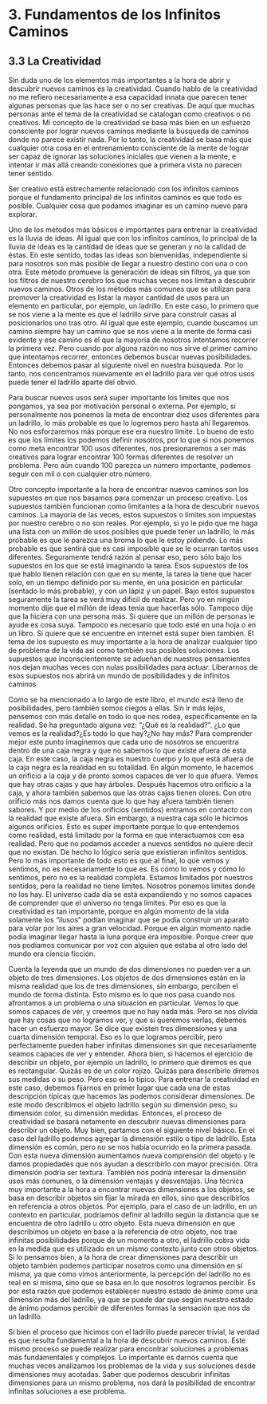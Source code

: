 # 3. Fundamentos de los Infinitos Caminos


## 3.3 La Creatividad

Sin duda uno de los elementos más importantes a la hora de abrir y descubrir nuevos caminos es la creatividad. Cuando hablo de la creatividad no me refiero necesariamente a esa capacidad innata que parecen tener algunas personas que las hace ser o no ser creativas. De aquí que muchas personas ante el tema de la creatividad se catalogan como creativos o no creativos. Mi concepto de la creatividad se basa más bien en un esfuerzo consciente por lograr nuevos caminos mediante la búsqueda de caminos donde no parece existir nada. Por lo tanto, la creatividad se basa más que cualquier otra cosa en el entrenamiento consciente de la mente de lograr ser capaz de ignorar las soluciones iniciales que vienen a la mente, e intentar ir más allá creando conexiones que a primera vista no parecen tener sentido.

Ser creativo está estrechamente relacionado con los infinitos caminos porque el fundamento principal de los infinitos caminos es que todo es posible. Cualquier cosa que podamos imaginar es un camino nuevo para explorar. 

Uno de los métodos más básicos e importantes para entrenar la creatividad es la lluvia de ideas. Al igual que con los infinitos caminos, lo principal de la lluvia de ideas es la cantidad de ideas que se generan y no la calidad de éstas. En este sentido, todas las ideas son bienvenidas, independiente si para nosotros son más posible de llegar a nuestro destino con una o con otra. Este método promueve la generación de ideas sin filtros, ya que son los filtros de nuestro cerebro los que muchas veces nos limitan a descubrir nuevos caminos. Otros de los métodos más comunes que se utilizan para promover la creatividad es listar la mayor cantidad de usos para un elemento en particular, por ejemplo, un ladrillo. En este caso, lo primero que se nos viene a la mente es que el ladrillo sirve para construir casas al posicionarlos uno tras otro. Al igual que este ejemplo, cuando buscamos un camino siempre hay un camino que se nos viene a la mente de forma casi evidente y ese camino es el que la mayoría de nosotros intentamos recorrer la primera vez. Pero cuando por alguna razón no nos sirve el primer camino que intentamos recorrer, entonces debemos buscar nuevas posibilidades. Entonces debemos pasar al siguiente nivel en nuestra búsqueda. Por lo tanto, nos concentramos nuevamente en el ladrillo para ver qué otros usos puede tener el ladrillo aparte del obvio. 

Para buscar nuevos usos será super importante los limites que nos pongamos, ya sea por motivación personal o externa. Por ejemplo, si personalmente nos ponemos la meta de encontrar diez usos diferentes para un ladrillo, lo más probable es que lo logremos pero hasta ahí llegaremos. No nos esforzaremos más porque ese era nuestro límite. Lo bueno de esto es que los límites los podemos definir nosotros, por lo que si nos ponemos como meta encontrar 100 usos diferentes, nos presionaremos a ser más creativos para lograr encontrar 100 formas diferentes de resolver un problema. Pero aún cuando 100 parezca un número importante, podemos seguir con mil o con cualquier otro número. 

Otro concepto importante a la hora de encontrar nuevos caminos son los supuestos en que nos basamos para comenzar un proceso creativo. Los supuestos también funcionan como limitantes a la hora de descubrir nuevos caminos. La mayoría de las veces, estos supuestos o límites son impuestas por nuestro cerebro o no son reales. Por ejemplo, si yo le pido que me haga una lista con un millón de usos posibles que puede tener un ladrillo, lo más probable es que le parezca una broma lo que le estoy pidiendo. Lo más probable es que sentirá que es casi imposible que se le ocurran tantos usos diferentes. Seguramente tendrá razón al pensar eso, pero sólo bajo los supuestos en los que se está imaginando la tarea. Esos supuestos de los que hablo tienen relación con que en su mente, la tarea la tiene que hacer solo, en un tiempo definido por su mente, en una posición en particular (sentado lo más probable), y con un lápiz y un papel. Bajo estos supuestos seguramente la tarea se verá muy difícil de realizar. Pero yo en ningún momento dije que el millón de ideas tenía que hacerlas sólo. Tampoco dije que la hiciera con una persona más. Si quiere que un millón de personas le ayude es cosa suya. Tampoco es necesario que todo esté en una hoja o en un libro. Si quiere que se encuentre en internet está super bien también. El tema de los supuesto es muy importante a la hora de analizar cualquier tipo de problema de la vida así como también sus posibles soluciones. Los supuestos que inconscientemente se adueñan de nuestros pensamientos nos dejan muchas veces con nulas posibilidades para actuar. Liberarnos de esos supuestos nos abrirá un mundo de posibilidades y de infinitos caminos.

Como se ha mencionado a lo largo de este libro, el mundo está lleno de posibilidades, pero también somos ciegos a ellas. Sin ir más lejos, pensemos con más detalle en todo lo que nos rodea, especificamente en la realidad. Se ha preguntado alguna vez: “¿Qué es la realidad?”. ¿Lo que vemos es la realidad?¿Es todo lo que hay?¿No hay más? Para comprender mejor este punto imaginemos que cada uno de nosotros se encuentra dentro de una caja negra y que no sabemos lo que existe afuera de esta caja. En este caso, la caja negra es nuestro cuerpo y lo que está afuera de la caja negra es la realidad en su totalidad. En algún momento, le hacemos un orificio a la caja y de pronto somos capaces de ver lo que afuera. Vemos que hay otras cajas y que hay árboles. Después hacemos otro orificio a la caja, y ahora también sabemos que las otras cajas tienen olores. Con otro orificio más nos damos cuenta que lo que hay afuera también tienen sabores. Y por medio de los orificios (sentidos) entramos en contacto con la realidad que existe afuera. Sin embargo, a nuestra caja sólo le hicimos algunos orificios. Esto es super importante porque lo que entendemos como realidad, está limitado por la forma en que interactuamos con esa realidad. Pero que no podamos acceder a nuevos sentidos no quiere decir que no existan. De hecho lo lógico sería que existieran infinitos sentidos. Pero lo más importante de todo esto es que al final, lo que vemos y sentimos, no es necesariamente lo que es. Es cómo lo vemos y cómo lo sentimos, pero no es la realidad completa. Estamos limitados por nuestros sentidos, pero la realidad no tiene límites. Nosotros ponemos límites donde no los hay. El universo cada día se está expandiendo y no somos capaces de comprender que el universo no tenga límites. Por eso es que la creatividad es tan importante, porque en algún momento de la vida solamente los “ilusos” podían imaginar que se podía construir un aparato para volar por los aires a gran velocidad. Porque en algún momento nadie podía imaginar llegar hasta la luna porque era imposible. Porque creer que nos podíamos comunicar por voz con alguien que estaba al otro lado del mundo era ciencia ficción. 

Cuenta la leyenda que un mundo de dos dimensiones no pueden ver a un objeto de tres dimensiones. Los objetos de dos dimensiones están en la misma realidad que los de tres dimensiones, sin embargo, perciben el mundo de forma distinta. Esto mismo es lo que nos pasa cuando nos afrontamos a un problema o una situación en particular. Vemos lo que somos capaces de ver, y creemos que no hay nada más. Pero se nos olvida que hay cosas que no logramos ver, y que si queremos verlas, debemos hacer un esfuerzo mayor. Se dice que existen tres dimensiones y una cuarta dimensión temporal. Eso es lo que logramos percibir, pero perfectamente pueden haber infinitas dimensiones sin que necesariamente seamos capaces de ver y entender. Ahora bien, si hacemos el ejercicio de describir un objeto, por ejemplo un ladrillo, lo primero que diremos es que es rectangular. Quizás es de un color rojizo. Quizás para describirlo diremos sus medidas o su peso. Pero eso es lo típico. Para entrenar la creatividad en este caso, debemos fijarnos en primer lugar que cada una de estas descripción típicas que hacemos las podemos considerar dimensiones. De este modo describimos el objeto ladrillo según su dimensión peso, su dimensión color, su dimensión medidas. Entonces, el proceso de creatividad se basará netamente en descubrir nuevas dimensiones para describir un objeto. Muy bien, partamos con el siguiente nivel básico. En el caso del ladrillo podemos agregar la dimensión estilo o tipo de ladrillo. Esta dimensión es común, pero no se nos había ocurrido en la primera pasada. Con esta nueva dimensión aumentamos nueva comprensión del objeto y le damos propiedades que nos ayudan a describirlo con mayor precisión. Otra dimensión podría ser textura. También nos podría interesar la dimensión usos más comunes, o la dimensión ventajas y desventajas. Una técnica muy importante a la hora a encontrar nuevas dimensiones a los objetos, se basa en describir objetos sin fijar la mirada en ellos, sino que describirlos en referencia a otros objetos. Por ejemplo, para el caso de un ladrillo, en un contexto en particular, podríamos definir al ladrillo según la distancia que se encuentra de otro ladrillo u otro objeto. Esta nueva dimensión en que describimos  un objeto en base a la referencia de otro objeto, nos trae infinitas posibilidades porque de un momento a otro, el ladrillo cobra vida en la medida que es utilizado en un mismo contexto junto con otros objetos. Si lo pensamos bien, a la hora de crear dimensiones para describir un objeto también podemos participar nosotros como una dimensión en sí misma, ya que como vimos anteriormente, la percepción del ladrillo no es real en sí misma, sino que se basa en lo que nosotros logramos percibir. Es por esta razón que podemos establecer nuestro estado de ánimo como una dimensión más del ladrillo, ya que se puede dar que según nuestro estado de ánimo podamos percibir de diferentes formas la sensación que nos da un ladrillo. 

Si bien el proceso que hicimos con el ladrillo puede parecer trivial, la verdad es que resulta fundamental a la hora de descubrir nuevos caminos. Este mismo proceso se puede realizar para encontrar soluciones a problemas más fundamentales y complejos. Lo importante es darnos cuenta que muchas veces analizamos los problemas de la vida y sus soluciones desde dimensiones muy acotadas. Saber que podemos descubrir infinitas dimensiones para un mismo problema, nos dará la posibilidad de encontrar infinitas soluciones a ese problema.